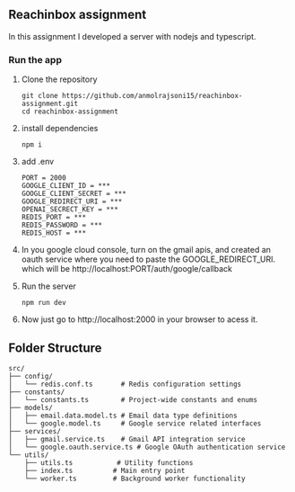 ## Reachinbox assignment

In this assignment I developed a server with nodejs and typescript.

### Run the app


1. Clone the repository
    ```
    git clone https://github.com/anmolrajsoni15/reachinbox-assignment.git
    cd reachinbox-assignment
    ```

2. install dependencies

    ```
    npm i
    ```
3. add .env

    ```
    PORT = 2000
    GOOGLE_CLIENT_ID = ***
    GOOGLE_CLIENT_SECRET = ***
    GOOGLE_REDIRECT_URI = ***
    OPENAI_SECRECT_KEY = ***
    REDIS_PORT = ***
    REDIS_PASSWORD = ***
    REDIS_HOST = ***
    ```

4. In you google cloud console, turn on the gmail apis, and created an oauth service where you need to paste the GOOGLE_REDIRECT_URI. which will be http://localhost:PORT/auth/google/callback


5. Run the server

    ```
    npm run dev
    ```
6. Now just go to http://localhost:2000 in your browser to acess it.

## Folder Structure

```
src/
├── config/
│   └── redis.conf.ts       # Redis configuration settings
├── constants/
│   └── constants.ts        # Project-wide constants and enums
├── models/
│   ├── email.data.model.ts # Email data type definitions
│   └── google.model.ts     # Google service related interfaces
├── services/
│   ├── gmail.service.ts    # Gmail API integration service
│   └── google.oauth.service.ts # Google OAuth authentication service
└── utils/
    ├── utils.ts           # Utility functions
    ├── index.ts          # Main entry point
    └── worker.ts         # Background worker functionality
```



